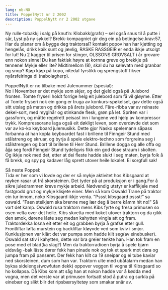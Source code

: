 ```yaml
---
lang: nb-NO
title: PoppelNytt nr 2 2002
description: PoppelNytt nr 2 2002 utgave
---
```


Ny rulle-tobakkj i salg på knut’n: Klobakk(grafs) – sel også snus til å putte i sår, Lyst på ny sykkel? Brekk-kompagniet gir deg ein på betingelse.krav:57, Har du planar om å bygge deg traktorsal? kontakt popov han har kjetting og hengelås, drikk køik sunt og jævlig, RASKE RASSGEIR er enda ikkje utsolgt for lut! Nu 2 kagger til prisen for stinger, OLSSONS GROVSALT i år grovare enn nokon sinne! Du kan faktisk høyre at kornna greve og brekkje på tennene! Mykje eller lite? Midtimellom (8), skal du ha sølevatn med granbar og snop? Kjøp kjøp på kopo, nitedal fyrstikk og sprengstoff fikser nyårsfeiringa di (nabolagherp).

PoppelNytt er no tilbake med Julenummer (spesial):  
No i November er det mykje som skjer, og det gjeld også på Julebord fronten. Tomte fryseri holdt forrige helg eit julebord som få vil gløyme. Etter at Tomte fryseri nok ein gong er truga av konkurs-spøkelset, gav dette også sitt utslag på maten og drikka på årets julebord. Fåre-ribba var av reinaste dekel-sort, med myglhår og stinkande flesk, grøn på let. Spriten var i gassform, og måtte regelrett peisast inn i lungene ved hjelp av kompressor trykk. Kompressorane laga også eit døkligt leven, som overdøvde det som var av ko-ko keyboard julemusikk. Dette gjor Nasko spelemann såpass forbanna at han kopla keyboardet fast i brillene til Finngeir Stund med stålstreng og skruar, og byrja å spele elektro-techno som forgreina seg i stålstrengen og bort til brillene til Herr Stund. Brillene dogga og alle offa og åjja seg fordi Finngeir Stund tydeligvis fikk ein god dose straum i skolten. Og ikkje nok med det, etter at dei fleste hadde slukt i seg maten, byrja folk å få brekk, og spy pg kadaver låg sprett utover heile lokalet. Ei sorgfull sak!

Så neste Poppel:  
Tida er her som vi lovde og der er så mykje aktivitet hos Kibsgaard at røyken rasar ut frå skorsteinen. Det tyder på at produksjon er i gang.For å sikre juledrammen krevs mykje arbeid. Nødvendig utstyr er kaffikjele med fastgrodd grut og mykje klisjete einer. Men så kom Oswald Trane på traktor ein tur innom, noko Kibsgaard ikkje venta. ”Pssst kibsgaard pssst!” sa oswald. ”Faen steikjern ska brenne meg lær deg å berre kåmm hit no!” Så vart det kamp. Oswald rusa traktorn mens Kibs fyrte og fresa primusen so osen velta over det heile. Kibs skvetta med koket utover traktorn og da gikk den amok, dørene låste seg medan kahytten vingla att og fram. Traktordekka losna eit etter eit og grabben byrja å grafse etter gull. Frontliftar løfta murstein og backliftar kløyvde ved som kviv i smjor. Kunklusjonen var klår: det var pumpa som hadde kilt seg(av einebusker). Oswald sat stiv i kahytten, dette var bra greier tenkte han. Han tok fram en pose med et blad(ka slag?) Men da traktorradioen byrja å spele bjørn eidsvåg -bak låste dører fekk han pinade nok og tok et spark mot døra og jumpa fram på panseret. Der fekk han kilt ca 19 sneipar og ei tube kaviar ned skorsteinen, dum som han var. Traktorn ulte med ubåtalarm medan han byksa sidelengs(wow!utan dekk) oppover veggen til vogna til Kibsgaard so ho kollapsa. Då Kibs kom att såg han at nokon hadde vor å kødda med vogna, men det verste var at primusen fortsatt stod å putra og surkla på einebær og slikt blir det ripsbærsyltetøy som smakar snår av.